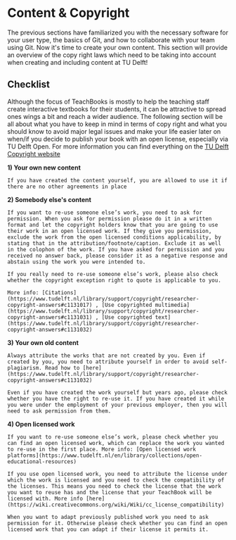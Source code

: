 # Content & Copyright

The previous sections have familiarized you with the necessary software for your user type, the basics of Git, and how to collaborate with your team using Git.  Now it's time to create your own content. This section will provide an overview of the copy right laws which need to be taking into account when creating and including content at TU Delft!

## Checklist

Although the focus of TeachBooks is mostly to help the teaching staff create interactive textbooks for their students, it can be attractive to spread ones wings a bit and reach a wider audience. The following section will be all about what you have to keep in mind in terms of copy right and what you should know to avoid major legal issues and make your life easier later on when/if you decide to publish your book with an open license, especially via TU Delft Open. For more information you can find everything on the [TU Delft Copyright website](https://www.tudelft.nl/library/support/copyright)


**1) Your own new content**
    
    If you have created the content yourself, you are allowed to use it if there are no other agreements in place

**2) Somebody else's content**

    If you want to re-use someone else’s work, you need to ask for permission. When you ask for permission please do it in a written format and let the copyright holders know that you are going to use their work in an open licensed work. If they give you permission, exclude the work from the open licensed conditions applicability, by stating that in the attribution/footnote/caption. Exclude it as well in the colophon of the work. If you have asked for permission and you received no answer back, please consider it as a negative response and abstain using the work you were intended to.

    If you really need to re-use someone else’s work, please also check whether the copyright exception right to quote is applicable to you.
    
    More info: [Citations](https://www.tudelft.nl/library/support/copyright/researcher-copyright-answers#c1131017) , [Use copyrighted multimedia](https://www.tudelft.nl/library/support/copyright/researcher-copyright-answers#c1131031) , [Use copyrighted text](https://www.tudelft.nl/library/support/copyright/researcher-copyright-answers#c1131032)

**3) Your own old content**

    Always attribute the works that are not created by you. Even if created by you, you need to attribute yourself in order to avoid self-plagiarism. Read how to [here](https://www.tudelft.nl/library/support/copyright/researcher-copyright-answers#c1131032)

    Even if you have created the work yourself but years ago, please check whether you have the right to re-use it. If you have created it while you were under the employment of your previous employer, then you will need to ask permission from them. 

**4) Open licensed work**

    If you want to re-use someone else’s work, please check whether you can find an open licensed work, which can replace the work you wanted to re-use in the first place. More info: [Open licensed work platforms](https://www.tudelft.nl/en/library/collections/open-educational-resources)

    If you use open licensed work, you need to attribute the license under which the work is licensed and you need to check the compatibility of the licenses. This means you need to check the license that the work you want to reuse has and the license that your TeachBook will be licensed with. More info [here](https://wiki.creativecommons.org/wiki/Wiki/cc_license_compatibility)

    When you want to adapt previously published work you need to ask permission for it. Otherwise please check whether you can find an open licensed work that you can adapt if their license it permits it.

